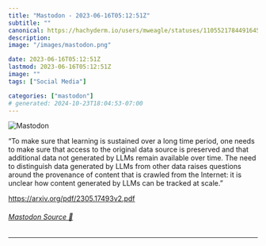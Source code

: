 ```yaml
---
title: "Mastodon - 2023-06-16T05:12:51Z"
subtitle: ""
canonical: https://hachyderm.io/users/mweagle/statuses/110552178449164570
description:
image: "/images/mastodon.png"

date: 2023-06-16T05:12:51Z
lastmod: 2023-06-16T05:12:51Z
image: ""
tags: ["Social Media"]

categories: ["mastodon"]
# generated: 2024-10-23T18:04:53-07:00
---
```

![Mastodon](/images/mastodon.png)

<p>“To make sure that learning is sustained over a long time period, one needs to make sure that access to the original data source is preserved and that additional data not generated by LLMs remain available over time. The need to distinguish data generated by LLMs from other data raises questions around the provenance of content that is crawled from the Internet: it is unclear how content generated by LLMs can be tracked at scale.”</p><p><a href="https://arxiv.org/pdf/2305.17493v2.pdf" target="_blank" rel="nofollow noopener noreferrer" translate="no"><span class="invisible">https://</span><span class="">arxiv.org/pdf/2305.17493v2.pdf</span><span class="invisible"></span></a></p>


###### [Mastodon Source 🐘](https://hachyderm.io/@mweagle/110552178449164570)

___
